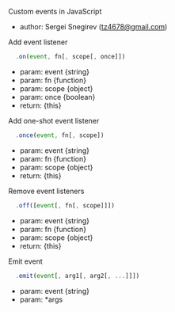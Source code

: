 Custom events in JavaScript

* author: Sergei Snegirev (tz4678@gmail.com)

Add event listener

```javascript
  .on(event, fn[, scope[, once]])
```

* param: event {string}
* param: fn {function}
* param: scope {object}
* param: once {boolean}
* return: {this}

Add one-shot event listener

```javascript
  .once(event, fn[, scope])
```

* param: event {string}
* param: fn {function}
* param: scope {object}
* return: {this}

Remove event listeners

```javascript
  .off([event[, fn[, scope]]])
```

* param: event {string}
* param: fn {function}
* param: scope {object}
* return: {this}

Emit event

```javascript
  .emit(event[, arg1[, arg2[, ...]]])
```

* param: event {string}
* param: *args
